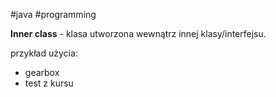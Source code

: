 #java #programming 

**Inner class** - klasa utworzona wewnątrz innej klasy/interfejsu.

przykład użycia:
- gearbox
- test z kursu